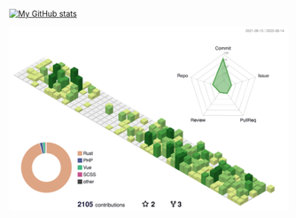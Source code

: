 
[![My GitHub stats](https://github-readme-stats.vercel.app/api?username=krzysztofgal&count_private=true&show_icons=true)](https://github.com/krzysztofgal/krzysztofgal)

![](./profile-3d-contrib/profile-green.svg)
